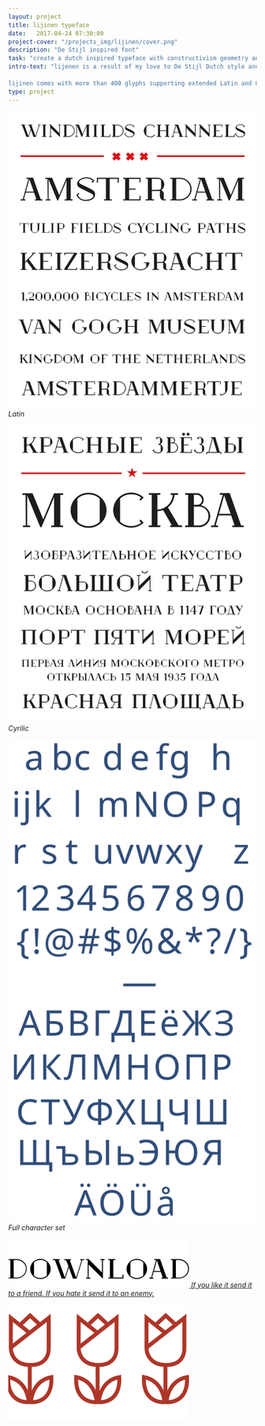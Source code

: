 ```yaml
---
layout: project
title: lijinen typeface
date:   2017-04-24 07:30:00
project-cover: "/projects_img/lijinen/cover.png"
description: "De Stijl inspired font"
task: "create a dutch inspired typeface with constructivism geometry and shapes."
intro-text: "lijenen is a result of my love to De Stijl Dutch style and geometric constructivism shapes. The idea behind lijinen was to build a font out of -more or less- simple geometrical line elements.

lijinen comes with more than 400 glyphs supporting extended Latin and Cyrillic alphabets."
type: project
---
```


<span class="p900">![](/projects_img/lijinen/f-1.svg)</span>
<span class="p-center">*Latin*</span>

<span class="p900">![](/projects_img/lijinen/f-2.svg)</span>
<span class="p-center">*Cyrilic*</span>

<span class="p900">![](/projects_img/lijinen/all.svg)</span>
<span class="p-center">*Full character set*</span>


<a href="/fonts/lijnen.ttf"><span class="p300">![](/projects_img/lijinen/download.svg)</span>
<span class="p-center">*If you like it send it to a friend. If you hate it send it to an enemy.*</span></a>


<span class="p100">![](/projects_img/lijinen/tulips.svg)</span>



